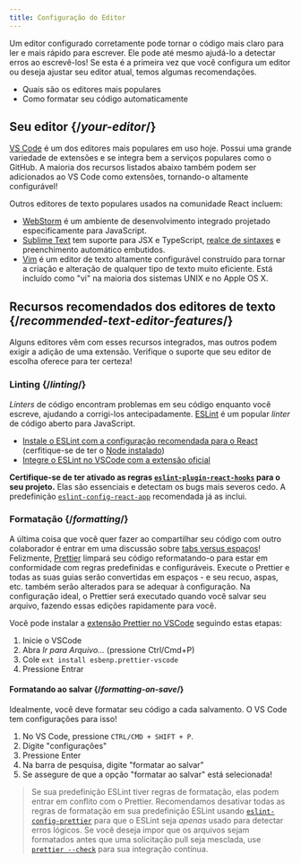 ```yaml
---
title: Configuração do Editor
---
```


<Intro>

Um editor configurado corretamente pode tornar o código mais claro para ler e mais rápido para escrever. Ele pode até mesmo ajudá-lo a detectar erros ao escrevê-los! Se esta é a primeira vez que você configura um editor ou deseja ajustar seu editor atual, temos algumas recomendações.

</Intro>

<YouWillLearn>

* Quais são os editores mais populares
* Como formatar seu código automaticamente

</YouWillLearn>

## Seu editor {/*your-editor*/}

[VS Code](https://code.visualstudio.com/) é um dos editores mais populares em uso hoje. Possui uma grande variedade de extensões e se integra bem a serviços populares como o GitHub. A maioria dos recursos listados abaixo também podem ser adicionados ao VS Code como extensões, tornando-o altamente configurável!

Outros editores de texto populares usados ​​na comunidade React incluem:

* [WebStorm](https://www.jetbrains.com/webstorm/) é um ambiente de desenvolvimento integrado projetado especificamente para JavaScript.
* [Sublime Text](https://www.sublimetext.com/) tem suporte para JSX e TypeScript, [realce de sintaxes](https://stackoverflow.com/a/70960574/458193) e preenchimento automático embutidos.
* [Vim](https://www.vim.org/) é um editor de texto altamente configurável construído para tornar a criação e alteração de qualquer tipo de texto muito eficiente. Está incluído como "vi" na maioria dos sistemas UNIX e no Apple OS X.

## Recursos recomendados dos editores de texto {/*recommended-text-editor-features*/}

Alguns editores vêm com esses recursos integrados, mas outros podem exigir a adição de uma extensão. Verifique o suporte que seu editor de escolha oferece para ter certeza!

### Linting {/*linting*/}

*Linters* de código encontram problemas em seu código enquanto você escreve, ajudando a corrigi-los antecipadamente. [ESLint](https://eslint.org/) é um popular *linter* de código aberto para JavaScript.

* [Instale o ESLint com a configuração recomendada para o React](https://www.npmjs.com/package/eslint-config-react-app) (cerfitique-se de ter o [Node instalado](https://nodejs.org/en/download/current/))
* [Integre o ESLint no VSCode com a extensão oficial](https://marketplace.visualstudio.com/items?itemName=dbaeumer.vscode-eslint)

**Certifique-se de ter ativado as regras [`eslint-plugin-react-hooks`](https://www.npmjs.com/package/eslint-plugin-react-hooks) para o seu projeto.** Elas são essenciais e detectam os bugs mais severos cedo. A predefinição [`eslint-config-react-app`](https://www.npmjs.com/package/eslint-config-react-app) recomendada já as inclui.

### Formatação {/*formatting*/}

A última coisa que você quer fazer ao compartilhar seu código com outro colaborador é entrar em uma discussão sobre [tabs versus espaços](https://www.google.com/search?q=tabs+vs+spaces)! Felizmente, [Prettier](https://prettier.io/) limpará seu código reformatando-o para estar em conformidade com regras predefinidas e configuráveis. Execute o Prettier e todas as suas guias serão convertidas em espaços - e seu recuo, aspas, etc. também serão alterados para se adequar à configuração. Na configuração ideal, o Prettier será executado quando você salvar seu arquivo, fazendo essas edições rapidamente para você.

Você pode instalar a [extensão Prettier no VSCode](https://marketplace.visualstudio.com/items?itemName=esbenp.prettier-vscode) seguindo estas etapas:

1. Inicie o VSCode
2. Abra *Ir para Arquivo...* (pressione Ctrl/Cmd+P)
3. Cole `ext install esbenp.prettier-vscode`
4. Pressione Entrar

#### Formatando ao salvar {/*formatting-on-save*/}

Idealmente, você deve formatar seu código a cada salvamento. O VS Code tem configurações para isso!

1. No VS Code, pressione `CTRL/CMD + SHIFT + P`.
2. Digite "configurações"
3. Pressione Enter
4. Na barra de pesquisa, digite "formatar ao salvar"
5. Se assegure de que a opção "formatar ao salvar" está selecionada!

> Se sua predefinição ESLint tiver regras de formatação, elas podem entrar em conflito com o Prettier. Recomendamos desativar todas as regras de formatação em sua predefinição ESLint usando [`eslint-config-prettier`](https://github.com/prettier/eslint-config-prettier) para que o ESLint seja *apenas* usado para detectar erros lógicos. Se você deseja impor que os arquivos sejam formatados antes que uma solicitação pull seja mesclada, use [`prettier --check`](https://prettier.io/docs/en/cli.html#--check) para sua integração contínua.
